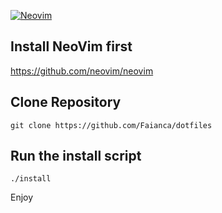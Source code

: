 [![Neovim](https://raw.githubusercontent.com/neovim/neovim.github.io/master/logos/neovim-logo-600x173.png)](https://neovim.io)

Install NeoVim first
--------------------
https://github.com/neovim/neovim

Clone Repository
-------------------
```
git clone https://github.com/Faianca/dotfiles
```

Run the install script
--------------
```
./install
```

Enjoy

